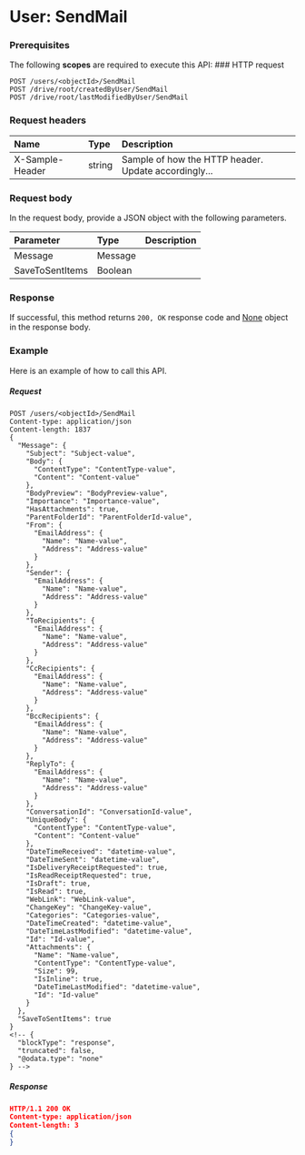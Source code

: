 # User: SendMail


### Prerequisites
The following **scopes** are required to execute this API: ### HTTP request
<!-- { "blockType": "ignored" } -->
```http
POST /users/<objectId>/SendMail
POST /drive/root/createdByUser/SendMail
POST /drive/root/lastModifiedByUser/SendMail

```
### Request headers
| Name       | Type | Description|
|:---------------|:--------|:----------|
| X-Sample-Header  | string  | Sample of how the HTTP header. Update accordingly...|

### Request body
In the request body, provide a JSON object with the following parameters.

| Parameter	   | Type	|Description|
|:---------------|:--------|:----------|
|Message|Message||
|SaveToSentItems|Boolean||

### Response
If successful, this method returns `200, OK` response code and [None](../resources/none.md) object in the response body.

### Example
Here is an example of how to call this API.
##### Request
<!-- {
  "blockType": "request",
  "name": "user_sendmail"
}-->
```http
POST /users/<objectId>/SendMail
Content-type: application/json
Content-length: 1837
{
  "Message": {
    "Subject": "Subject-value",
    "Body": {
      "ContentType": "ContentType-value",
      "Content": "Content-value"
    },
    "BodyPreview": "BodyPreview-value",
    "Importance": "Importance-value",
    "HasAttachments": true,
    "ParentFolderId": "ParentFolderId-value",
    "From": {
      "EmailAddress": {
        "Name": "Name-value",
        "Address": "Address-value"
      }
    },
    "Sender": {
      "EmailAddress": {
        "Name": "Name-value",
        "Address": "Address-value"
      }
    },
    "ToRecipients": {
      "EmailAddress": {
        "Name": "Name-value",
        "Address": "Address-value"
      }
    },
    "CcRecipients": {
      "EmailAddress": {
        "Name": "Name-value",
        "Address": "Address-value"
      }
    },
    "BccRecipients": {
      "EmailAddress": {
        "Name": "Name-value",
        "Address": "Address-value"
      }
    },
    "ReplyTo": {
      "EmailAddress": {
        "Name": "Name-value",
        "Address": "Address-value"
      }
    },
    "ConversationId": "ConversationId-value",
    "UniqueBody": {
      "ContentType": "ContentType-value",
      "Content": "Content-value"
    },
    "DateTimeReceived": "datetime-value",
    "DateTimeSent": "datetime-value",
    "IsDeliveryReceiptRequested": true,
    "IsReadReceiptRequested": true,
    "IsDraft": true,
    "IsRead": true,
    "WebLink": "WebLink-value",
    "ChangeKey": "ChangeKey-value",
    "Categories": "Categories-value",
    "DateTimeCreated": "datetime-value",
    "DateTimeLastModified": "datetime-value",
    "Id": "Id-value",
    "Attachments": {
      "Name": "Name-value",
      "ContentType": "ContentType-value",
      "Size": 99,
      "IsInline": true,
      "DateTimeLastModified": "datetime-value",
      "Id": "Id-value"
    }
  },
  "SaveToSentItems": true
}
<!-- {
  "blockType": "response",
  "truncated": false,
  "@odata.type": "none"
} -->
```
##### Response
```json
HTTP/1.1 200 OK
Content-type: application/json
Content-length: 3
{
}
```

<!-- uuid: d63b6b9e-f879-43aa-9889-bb3d7ab6d39c
2015-10-15 03:41:22 UTC -->
<!-- {
  "type": "#page.annotation",
  "description": "User: SendMail",
  "keywords": "",
  "section": "documentation",
  "tocPath": ""
}-->